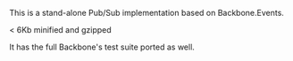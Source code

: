 This is a stand-alone Pub/Sub implementation based on Backbone.Events.

< 6Kb minified and gzipped

It has the full Backbone's test suite ported as well.

